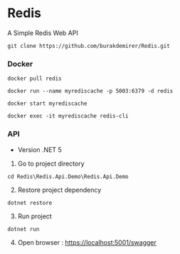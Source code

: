 # Redis
 A Simple Redis Web API

<pre><code>git clone https://github.com/burakdemirer/Redis.git</code></pre>

### Docker
<pre><code>docker pull redis</code></pre>
<pre><code>docker run --name myrediscache -p 5003:6379 -d redis</code></pre>
<pre><code>docker start myrediscache</code></pre>
<pre><code>docker exec -it myrediscache redis-cli</code></pre>

### API
<ul>
<li>Version .NET 5</li>
</ul>

1. Go to project directory 
<pre><code>cd Redis\Redis.Api.Demo\Redis.Api.Demo</code></pre>

2. Restore project dependency
<pre><code>dotnet restore</code></pre>

3. Run project
<pre><code>dotnet run</code></pre>

4. Open browser : <a href="https://localhost:5001/swagger" rel="nofollow">https://localhost:5001/swagger</a>
